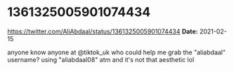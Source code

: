 # 1361325005901074434
https://twitter.com/AliAbdaal/status/1361325005901074434
**Date:** 2021-02-15

anyone know anyone at @tiktok_uk who could help me grab the "aliabdaal" username? using "aliabdaal08" atm and it's not that aesthetic lol

